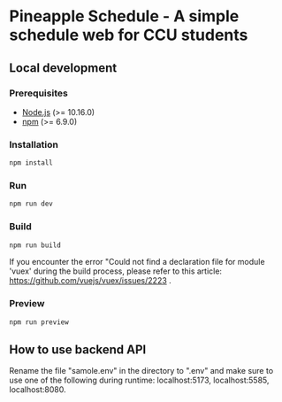 # Pineapple Schedule - A simple schedule web for CCU students

## Local development

### Prerequisites

- [Node.js](https://nodejs.org/en/) (>= 10.16.0)
- [npm](https://www.npmjs.com/) (>= 6.9.0)

### Installation

```bash
npm install
```

### Run

```bash
npm run dev
```

### Build

```bash
npm run build
```

If you encounter the error "Could not find a declaration file for module 'vuex' during the build process, please refer to this article: https://github.com/vuejs/vuex/issues/2223 .

### Preview

```bash
npm run preview
```

## How to use backend API

Rename the file "samole.env" in the directory to ".env" and make sure to use one of the following during runtime: localhost:5173, localhost:5585, localhost:8080.
